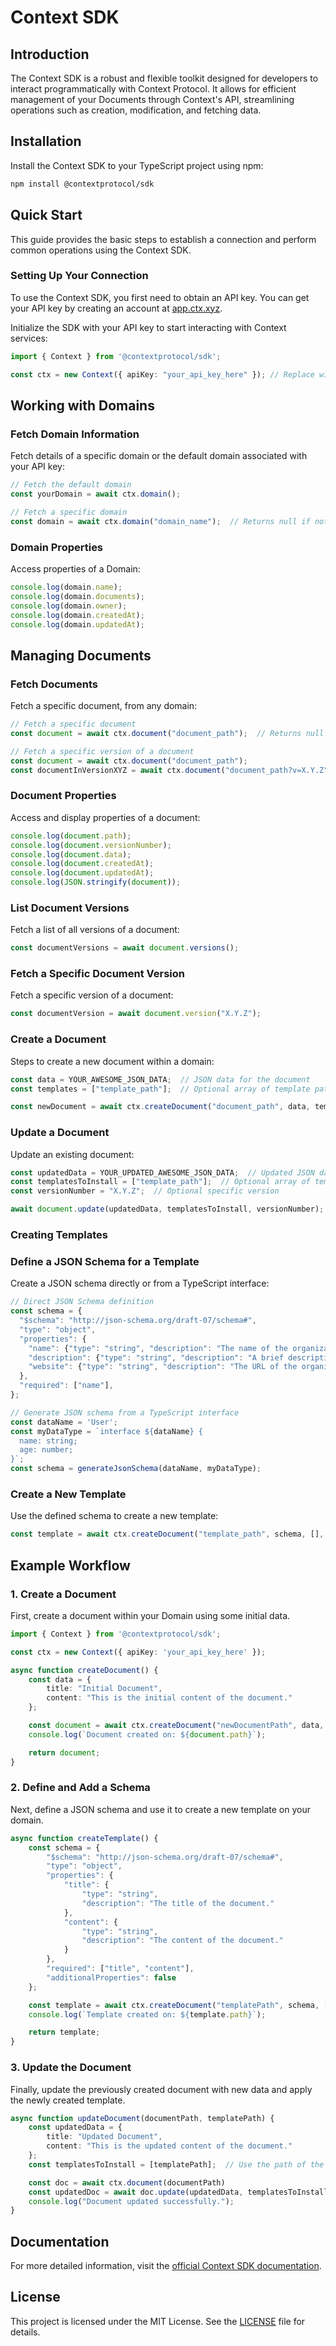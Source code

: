 # Context SDK
## Introduction
The Context SDK is a robust and flexible toolkit designed for developers to interact programmatically with Context Protocol. It allows for efficient management of your Documents through Context's API, streamlining operations such as creation, modification, and fetching data.

## Installation
Install the Context SDK to your TypeScript project using npm:

```bash
npm install @contextprotocol/sdk
```

## Quick Start
This guide provides the basic steps to establish a connection and perform common operations using the Context SDK.

### Setting Up Your Connection
To use the Context SDK, you first need to obtain an API key. You can get your API key by creating an account at [app.ctx.xyz](https://app.ctx.xyz).

Initialize the SDK with your API key to start interacting with Context services:

```typescript
import { Context } from '@contextprotocol/sdk';

const ctx = new Context({ apiKey: "your_api_key_here" }); // Replace with your API key
```

## Working with Domains

### Fetch Domain Information
Fetch details of a specific domain or the default domain associated with your API key:

```typescript
// Fetch the default domain
const yourDomain = await ctx.domain();

// Fetch a specific domain
const domain = await ctx.domain("domain_name");  // Returns null if not found
```

### Domain Properties
Access properties of a Domain:

```typescript
console.log(domain.name);
console.log(domain.documents);
console.log(domain.owner);
console.log(domain.createdAt);
console.log(domain.updatedAt);
```

## Managing Documents

### Fetch Documents
Fetch a specific document, from any domain:

```typescript
// Fetch a specific document
const document = await ctx.document("document_path");  // Returns null if not found

// Fetch a specific version of a document
const document = await ctx.document("document_path");
const documentInVersionXYZ = await ctx.document("document_path?v=X.Y.Z"); // Get a specific version of a document
```

### Document Properties
Access and display properties of a document:

```typescript
console.log(document.path);
console.log(document.versionNumber);
console.log(document.data);
console.log(document.createdAt);
console.log(document.updatedAt);
console.log(JSON.stringify(document));
```

### List Document Versions
Fetch a list of all versions of a document:

```typescript
const documentVersions = await document.versions();
```

### Fetch a Specific Document Version
Fetch a specific version of a document:

```typescript
const documentVersion = await document.version("X.Y.Z");
```

### Create a Document
Steps to create a new document within a domain:

```typescript
const data = YOUR_AWESOME_JSON_DATA;  // JSON data for the document
const templates = ["template_path"];  // Optional array of template paths

const newDocument = await ctx.createDocument("document_path", data, templates, false);
```

### Update a Document
Update an existing document:

```typescript
const updatedData = YOUR_UPDATED_AWESOME_JSON_DATA;  // Updated JSON data
const templatesToInstall = ["template_path"];  // Optional array of templates
const versionNumber = "X.Y.Z";  // Optional specific version

await document.update(updatedData, templatesToInstall, versionNumber);
```

### Creating Templates

### Define a JSON Schema for a Template
Create a JSON schema directly or from a TypeScript interface:

```typescript
// Direct JSON Schema definition
const schema = {
  "$schema": "http://json-schema.org/draft-07/schema#",
  "type": "object",
  "properties": {
    "name": {"type": "string", "description": "The name of the organization."},
    "description": {"type": "string", "description": "A brief description of the organization."},
    "website": {"type": "string", "description": "The URL of the organization's website.", "format": "uri"}
  },
  "required": ["name"],
};

// Generate JSON schema from a TypeScript interface
const dataName = 'User';
const myDataType = `interface ${dataName} {
  name: string;
  age: number;
}`;
const schema = generateJsonSchema(dataName, myDataType);
```

### Create a New Template
Use the defined schema to create a new template:

```typescript
const template = await ctx.createDocument("template_path", schema, [], true);
```


## Example Workflow

### 1. Create a Document
First, create a document within your Domain using some initial data.

```typescript
import { Context } from '@contextprotocol/sdk';

const ctx = new Context({ apiKey: 'your_api_key_here' });

async function createDocument() {
    const data = {
        title: "Initial Document",
        content: "This is the initial content of the document."
    };

    const document = await ctx.createDocument("newDocumentPath", data, [], false);
    console.log(`Document created on: ${document.path}`);

    return document;
}
```

### 2. Define and Add a Schema
Next, define a JSON schema and use it to create a new template on your domain.

```typescript
async function createTemplate() {
    const schema = {
        "$schema": "http://json-schema.org/draft-07/schema#",
        "type": "object",
        "properties": {
            "title": {
                "type": "string",
                "description": "The title of the document."
            },
            "content": {
                "type": "string",
                "description": "The content of the document."
            }
        },
        "required": ["title", "content"],
        "additionalProperties": false
    };

    const template = await ctx.createDocument("templatePath", schema, [], true);
    console.log(`Template created on: ${template.path}`);

    return template;
}
```

### 3. Update the Document
Finally, update the previously created document with new data and apply the newly created template.

```typescript
async function updateDocument(documentPath, templatePath) {
    const updatedData = {
        title: "Updated Document",
        content: "This is the updated content of the document."
    };
    const templatesToInstall = [templatePath];  // Use the path of the newly created template

    const doc = await ctx.document(documentPath)
    const updatedDoc = await doc.update(updatedData, templatesToInstall);
    console.log("Document updated successfully.");
}
```

## Documentation
For more detailed information, visit the [official Context SDK documentation](https://docs.ctx.xyz).

## License
This project is licensed under the MIT License. See the [LICENSE](LICENSE) file for details.

